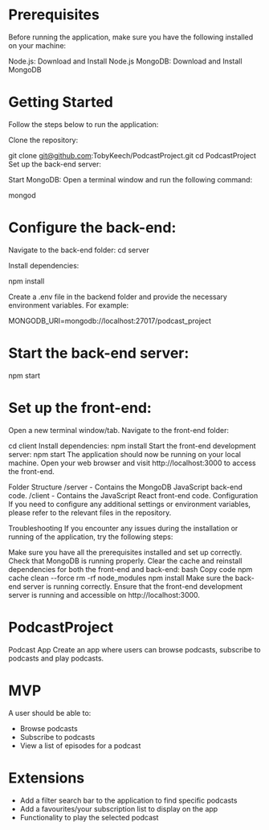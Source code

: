 # Prerequisites
Before running the application, make sure you have the following installed on your machine:

Node.js: Download and Install Node.js
MongoDB: Download and Install MongoDB

# Getting Started
Follow the steps below to run the application:

Clone the repository:

git clone git@github.com:TobyKeech/PodcastProject.git
cd PodcastProject
Set up the back-end server:

Start MongoDB: Open a terminal window and run the following command:

mongod
  
# Configure the back-end:
Navigate to the back-end folder:
cd server
  
Install dependencies:

npm install
  
Create a .env file in the backend folder and provide the necessary environment variables. For example:
  
MONGODB_URI=mongodb://localhost:27017/podcast_project
# Start the back-end server:
npm start
  
# Set up the front-end:

Open a new terminal window/tab.
Navigate to the front-end folder:

cd client
Install dependencies:
npm install
Start the front-end development server:
npm start
The application should now be running on your local machine. Open your web browser and visit http://localhost:3000 to access the front-end.

Folder Structure
/server - Contains the MongoDB JavaScript back-end code.
/client - Contains the JavaScript React front-end code.
Configuration
If you need to configure any additional settings or environment variables, please refer to the relevant files in the repository.

Troubleshooting
If you encounter any issues during the installation or running of the application, try the following steps:

Make sure you have all the prerequisites installed and set up correctly.
Check that MongoDB is running properly.
Clear the cache and reinstall dependencies for both the front-end and back-end:
bash
Copy code
npm cache clean --force
rm -rf node_modules
npm install
Make sure the back-end server is running correctly.
Ensure that the front-end development server is running and accessible on http://localhost:3000.


# PodcastProject

Podcast App
Create an app where users can browse podcasts, subscribe to podcasts and play podcasts.

# MVP

A user should be able to:
* Browse podcasts
* Subscribe to podcasts
* View a list of episodes for a podcast

# Extensions

* Add a filter search bar to the application to find specific podcasts 
* Add a favourites/your subscription list to display on the app
* Functionality to play the selected podcast


